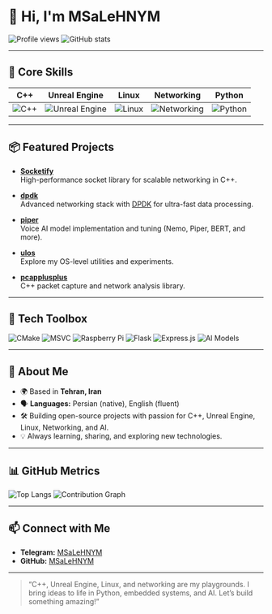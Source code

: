 # 👋 Hi, I'm MSaLeHNYM

![Profile views](https://komarev.com/ghpvc/?username=MSaLeHNYM&color=blueviolet)
![GitHub stats](https://github-readme-stats.vercel.app/api?username=MSaLeHNYM&show_icons=true&theme=radical)

---

## 🚀 Core Skills

| C++ | Unreal Engine | Linux | Networking | Python |
| :--: | :--: | :--: | :--: | :--: |
| ![C++](https://img.shields.io/badge/-C++-00599C?logo=cplusplus&logoColor=white) | ![Unreal Engine](https://img.shields.io/badge/-Unreal%20Engine-313131?logo=unrealengine&logoColor=white) | ![Linux](https://img.shields.io/badge/-Linux-FCC624?logo=linux&logoColor=black) | ![Networking](https://img.shields.io/badge/-Networking-2C8EBB?logo=ethernet&logoColor=white) | ![Python](https://img.shields.io/badge/-Python-3776AB?logo=python&logoColor=white) |

---

## 📦 Featured Projects

- [**Socketify**](https://github.com/MSaLeHNYM/Socketify)  
  High-performance socket library for scalable networking in C++.

- [**dpdk**](https://github.com/MSaLeHNYM/dpdk)  
  Advanced networking stack with [DPDK](https://www.dpdk.org/) for ultra-fast data processing.

- [**piper**](https://github.com/MSaLeHNYM/piper)  
  Voice AI model implementation and tuning (Nemo, Piper, BERT, and more).

- [**ulos**](https://github.com/MSaLeHNYM/ulos)  
  Explore my OS-level utilities and experiments.

- [**pcapplusplus**](https://github.com/seladb/PcapPlusPlus)  
  C++ packet capture and network analysis library.

---

## 🧰 Tech Toolbox

![CMake](https://img.shields.io/badge/-CMake-064F8C?logo=cmake&logoColor=white)
![MSVC](https://img.shields.io/badge/-MSVC-0078D7?logo=visualstudio&logoColor=white)
![Raspberry Pi](https://img.shields.io/badge/-Raspberry%20Pi-C51A4A?logo=raspberrypi&logoColor=white)
![Flask](https://img.shields.io/badge/-Flask-000000?logo=flask&logoColor=white)
![Express.js](https://img.shields.io/badge/-Express.js-ffffff?logo=express&logoColor=black)
![AI Models](https://img.shields.io/badge/-AI%20Models-FF4500?logo=neuralnetwork&logoColor=white)

---

## 📍 About Me

- 🌍 Based in **Tehran, Iran**
- 🗣️ **Languages:** Persian (native), English (fluent)
- 🛠️ Building open-source projects with passion for C++, Unreal Engine, Linux, Networking, and AI.
- 💡 Always learning, sharing, and exploring new technologies.

---

## 📊 GitHub Metrics

![Top Langs](https://github-readme-stats.vercel.app/api/top-langs/?username=MSaLeHNYM&layout=compact&theme=radical)
![Contribution Graph](https://github-readme-activity-graph.cyclic.app/graph?username=MSaLeHNYM&theme=rogue)

---

## 📫 Connect with Me

- **Telegram:** [MSaLeHNYM](https://t.me/MSaLeHNYM)
- **GitHub:** [MSaLeHNYM](https://github.com/MSaLeHNYM)

---

> “C++, Unreal Engine, Linux, and networking are my playgrounds. I bring ideas to life in Python, embedded systems, and AI. Let’s build something amazing!”
